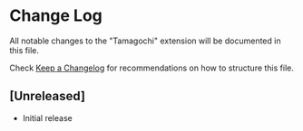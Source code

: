 # Change Log

All notable changes to the "Tamagochi" extension will be documented in this file.

Check [Keep a Changelog](http://keepachangelog.com/) for recommendations on how to structure this file.

## [Unreleased]

- Initial release